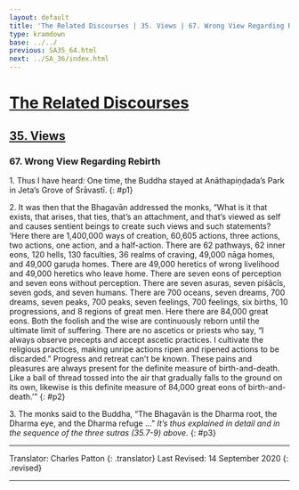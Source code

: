 ```yaml
---
layout: default
title: 'The Related Discourses | 35. Views | 67. Wrong View Regarding Rebirth'
type: kramdown
base: ../../
previous: SA35_64.html
next: ../SA_36/index.html
---
```


# [The Related Discourses](../index.html)
## [35. Views](index.html)
### 67. Wrong View Regarding Rebirth

1\. Thus I have heard: One time, the Buddha stayed at Anāthapiṇḍada’s Park in Jeta’s Grove of Śrāvastī.
{: #p1}

2\. It was then that the Bhagavān addressed the monks, “What is it that exists, that arises, that ties, that’s an attachment, and that’s viewed as self and causes sentient beings to create such views and such statements? ‘Here there are 1,400,000 ways of creation, 60,605 actions, three actions, two actions, one action, and a half-action. There are 62 pathways, 62 inner eons, 120 hells, 130 faculties, 36 realms of craving, 49,000 nāga homes, and 49,000 garuḍa homes. There are 49,000 heretics of wrong livelihood and 49,000 heretics who leave home. There are seven eons of perception and seven eons without perception. There are seven asuras, seven piśācīs, seven gods, and seven humans. There are 700 oceans, seven dreams, 700 dreams, seven peaks, 700 peaks, seven feelings, 700 feelings, six births, 10 progressions, and 8 regions of great men. Here there are 84,000 great eons. Both the foolish and the wise are continuously reborn until the ultimate limit of suffering. There are no ascetics or priests who say, “I always observe precepts and accept ascetic practices. I cultivate the religious practices, making unripe actions ripen and ripened actions to be discarded.” Progress and retreat can’t be known. These pains and pleasures are always present for the definite measure of birth-and-death. Like a ball of thread tossed into the air that gradually falls to the ground on its own, likewise is this definite measure of 84,000 great eons of birth-and-death.’”
{: #p2}

3\. The monks said to the Buddha, “The Bhagavān is the Dharma root, the Dharma eye, and the Dharma refuge …” *It’s thus explained in detail and in the sequence of the three sutras (35.7-9) above.*
{: #p3}

---

Translator: Charles Patton
{: .translator}
Last Revised: 14 September 2020
{: .revised}

---